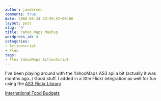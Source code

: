 ```yaml
---
author: jandersen
comments: true
date: 2008-06-24 23:59:52+00:00
layout: post
slug: '4'
title: Yahoo Maps Mashup
wordpress_id: 4
categories:
- Actionscript
- Flex
tags:
- Flex YahooMaps ActionScript
---
```


I've been playing around with the YahooMaps AS3 api a bit (actually it was months ago..)   Good stuff.  I added in a little Flickr integration as well for fun using the [AS3 Flickr Library](http://code.google.com/p/as3flickrlib/)

[International Food Budgets](http://jandersen.freehyperspace3.com/yahoomaps/index.html)
